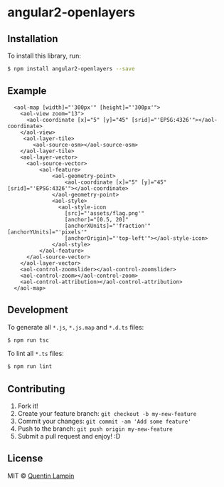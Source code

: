 ﻿# angular2-openlayers

## Installation

To install this library, run:

```bash
$ npm install angular2-openlayers --save
```

## Example
```
  <aol-map [width]="'300px'" [height]="'300px'">
    <aol-view zoom="13">
      <aol-coordinate [x]="5" [y]="45" [srid]="'EPSG:4326'"></aol-coordinate>
    </aol-view>
     <aol-layer-tile>
        <aol-source-osm></aol-source-osm>
    </aol-layer-tile>
    <aol-layer-vector>
      <aol-source-vector>
          <aol-feature>
              <aol-geometry-point>
                  <aol-coordinate [x]="5" [y]="45" [srid]="'EPSG:4326'"></aol-coordinate>
              </aol-geometry-point>
              <aol-style>
                <aol-style-icon
                  [src]="'assets/flag.png'"
                  [anchor]="[0.5, 20]"
                  [anchorXUnits]="'fraction'" [anchorYUnits]="'pixels'"
                  [anchorOrigin]="'top-left'"></aol-style-icon>
              </aol-style>
          </aol-feature>
      </aol-source-vector>
    </aol-layer-vector>
    <aol-control-zoomslider></aol-control-zoomslider>
    <aol-control-zoom></aol-control-zoom>
    <aol-control-attribution></aol-control-attribution>
  </aol-map>
```

## Development

To generate all `*.js`, `*.js.map` and `*.d.ts` files:

```bash
$ npm run tsc
```

To lint all `*.ts` files:

```bash
$ npm run lint
```

## Contributing

1. Fork it!
2. Create your feature branch: `git checkout -b my-new-feature`
3. Commit your changes: `git commit -am 'Add some feature'`
4. Push to the branch: `git push origin my-new-feature`
5. Submit a pull request and enjoy! :D

## License

MIT © [Quentin Lampin](quentin.lampin@orange.com)
